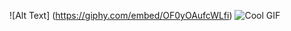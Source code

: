 ![Alt Text] (https://giphy.com/embed/OF0yOAufcWLfi)
![Cool GIF](https://media.giphy.com/media/OF0yOAufcWLfi/giphy.gif)
